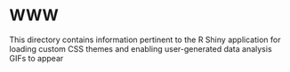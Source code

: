 # WWW

This directory contains information pertinent to the R Shiny application for loading custom CSS themes and enabling user-generated data analysis GIFs to appear
